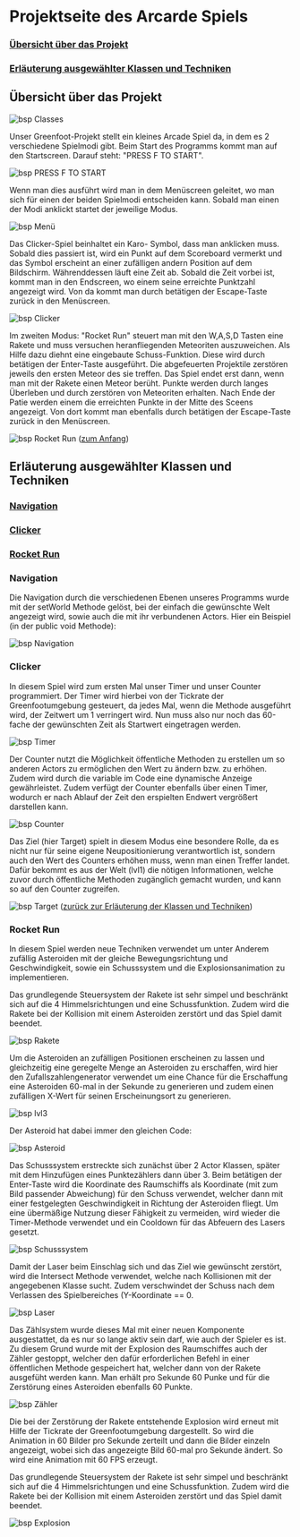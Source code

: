 # Projektseite des Arcarde Spiels<a name="0"></a>

### [Übersicht über das Projekt](#1)
### [Erläuterung ausgewählter Klassen und Techniken](#2)



## Übersicht über das Projekt<a name="1"></a> 

![bsp Classes](Screenshots/Classes.PNG)

Unser Greenfoot-Projekt stellt ein kleines Arcade Spiel da, in dem es 2 verschiedene Spielmodi gibt.
Beim Start des Programms kommt man auf den Startscreen. Darauf steht: "PRESS F TO START". 

![bsp PRESS F TO START](Screenshots/StartScreen.PNG)

Wenn man dies ausführt wird man in dem Menüscreen geleitet, wo man sich für einen der beiden Spielmodi entscheiden kann. Sobald man einen der Modi anklickt startet der jeweilige Modus. 

![bsp Menü](Screenshots/Menü.PNG)

Das Clicker-Spiel beinhaltet ein Karo- Symbol, dass man anklicken muss. Sobald dies passiert ist, wird ein Punkt auf dem Scoreboard vermerkt und das Symbol  erscheint an einer zufälligen andern Position auf dem Bildschirm. Währenddessen läuft eine Zeit ab. Sobald die Zeit vorbei ist, kommt man in den Endscreen, wo einem seine erreichte Punktzahl angezeigt wird. Von da kommt man durch betätigen der Escape-Taste zurück in den Menüscreen. 

![bsp Clicker](Screenshots/Clicker.PNG)

Im zweiten Modus: "Rocket Run" steuert man mit den W,A,S,D Tasten eine Rakete und muss versuchen heranfliegenden Meteoriten auszuweichen. Als Hilfe dazu diehnt eine eingebaute Schuss-Funktion. Diese wird durch betätigen der Enter-Taste ausgeführt. Die abgefeuerten Projektile zerstören jeweils den ersten Meteor des sie treffen. Das Spiel endet erst dann, wenn man mit der Rakete einen Meteor berüht. Punkte werden durch langes Überleben und durch zerstören von Meteoriten erhalten. Nach Ende der Patie werden einem die erreichten Punkte in der Mitte des Sceens angezeigt. Von dort kommt man ebenfalls durch betätigen der Escape-Taste zurück in den Menüscreen.

![bsp Rocket Run](Screenshots/Rocketrun.PNG)
([zum Anfang](#0))

## Erläuterung ausgewählter Klassen und Techniken<a name="2"></a>  
### [Navigation](#3)
### [Clicker](#4)
### [Rocket Run](#5)


### Navigation<a name="3"></a>
Die Navigation durch die verschiedenen Ebenen unseres Programms wurde mit der setWorld Methode gelöst, bei der einfach die gewünschte Welt angezeigt wird, sowie auch die mit ihr verbundenen Actors. Hier ein Beispiel (in der public void Methode):

![bsp Navigation](Screenshots/lvl1Code.PNG)

### Clicker<a name="4"></a>
In diesem Spiel wird zum ersten Mal unser Timer und unser Counter programmiert. Der Timer wird hierbei von der Tickrate der Greenfootumgebung gesteuert, da jedes Mal, wenn die Methode ausgeführt wird, der Zeitwert um 1 verringert wird. Nun muss also nur noch das 60-fache der gewünschten Zeit als Startwert eingetragen werden.

![bsp Timer](Screenshots/TimerCode.PNG)

Der Counter nutzt die Möglichkeit öffentliche Methoden zu erstellen um so anderen Actors zu ermöglichen den Wert zu ändern bzw. zu erhöhen. Zudem wird durch die variable im Code eine dynamische Anzeige gewährleistet. Zudem verfügt der Counter ebenfalls über einen Timer, wodurch er nach Ablauf der Zeit den erspielten Endwert vergrößert darstellen kann.

![bsp Counter](Screenshots/CounterCode.PNG)

Das Ziel (hier Target) spielt in diesem Modus eine besondere Rolle, da es nicht nur für seine eigene Neupositionierung verantwortlich ist, sondern auch den Wert des Counters erhöhen muss, wenn man einen Treffer landet. Dafür bekommt es aus der Welt (lvl1) die nötigen Informationen, welche zuvor durch öffentliche Methoden zugänglich gemacht wurden, und kann so auf den Counter zugreifen.

![bsp Target](Screenshots/TargetCode.PNG)
([zurück zur Erläuterung der Klassen und Techniken](#2))

### Rocket Run<a name="5"></a>
In diesem Spiel werden neue Techniken verwendet um unter Anderem zufällig Asteroiden mit der gleiche Bewegungsrichtung und Geschwindigkeit, sowie ein Schusssystem und die Explosionsanimation zu implementieren. 

Das grundlegende Steuersystem der Rakete ist sehr simpel und beschränkt sich auf die 4 Himmelsrichtungen und eine Schussfunktion. Zudem wird die Rakete bei der Kollision mit einem Asteroiden zerstört und das Spiel damit beendet. 

![bsp Rakete](Screenshots/ScopeCode2.PNG)

Um die Asteroiden an zufälligen Positionen erscheinen zu lassen und gleichzeitig eine geregelte Menge an Asteroiden zu erschaffen, wird hier den Zufallszahlengenerator verwendet um eine Chance für die Erschaffung eine Asteroiden 60-mal in der Sekunde zu generieren und zudem einen zufälligen X-Wert für seinen Erscheinungsort zu generieren.

![bsp lvl3](Screenshots/lvl3Code.PNG)

Der Asteroid hat dabei immer den gleichen Code: 

![bsp Asteroid](Screenshots/AsteroidCode.PNG)

Das Schusssystem erstreckte sich zunächst über 2 Actor Klassen, später mit dem Hinzufügen eines Punktezählers dann über 3. Beim betätigen der Enter-Taste wird die Koordinate des Raumschiffs als Koordinate (mit zum Bild passender Abweichung) für den Schuss verwendet, welcher dann mit einer festgelegten Geschwindigkeit in Richtung der Asteroiden fliegt. Um eine übermäßige Nutzung dieser Fähigkeit zu vermeiden, wird wieder die Timer-Methode verwendet und ein Cooldown für das Abfeuern des Lasers gesetzt. 

![bsp Schusssystem](Screenshots/ScopeCode1.PNG)

Damit der Laser beim Einschlag sich und das Ziel wie gewünscht zerstört, wird die Intersect Methode verwendet, welche nach Kollisionen mit der angegebenen Klasse sucht. Zudem verschwindet der Schuss nach dem Verlassen des Spielbereiches (Y-Koordinate == 0. 

![bsp Laser](Screenshots/LaserCode.PNG)

Das Zählsystem wurde dieses Mal mit einer neuen Komponente ausgestattet, da es nur so lange aktiv sein darf, wie auch der Spieler es ist. Zu diesem Grund wurde mit der Explosion des Raumschiffes auch der Zähler gestoppt, welcher den dafür erforderlichen Befehl in einer öffentlichen Methode gespeichert hat, welcher dann von der Rakete ausgefüht werden kann. Man erhält pro Sekunde 60 Punke und für die Zerstörung eines Asteroiden ebenfalls 60 Punkte.

![bsp Zähler](Screenshots/ZahlerCode.PNG)

Die bei der Zerstörung der Rakete entstehende Explosion wird erneut mit Hilfe der Tickrate der Greenfootumgebung dargestellt. So wird die Animation in 60 Bilder pro Sekunde zerteilt und dann die Bilder einzeln angezeigt, wobei sich das angezeigte Bild 60-mal pro Sekunde ändert. So wird eine Animation mit 60 FPS erzeugt.

Das grundlegende Steuersystem der Rakete ist sehr simpel und beschränkt sich auf die 4 Himmelsrichtungen und eine Schussfunktion. Zudem wird die Rakete bei der Kollision mit einem Asteroiden zerstört und das Spiel damit beendet. 

![bsp Explosion](Screenshots/explCode.PNG)
